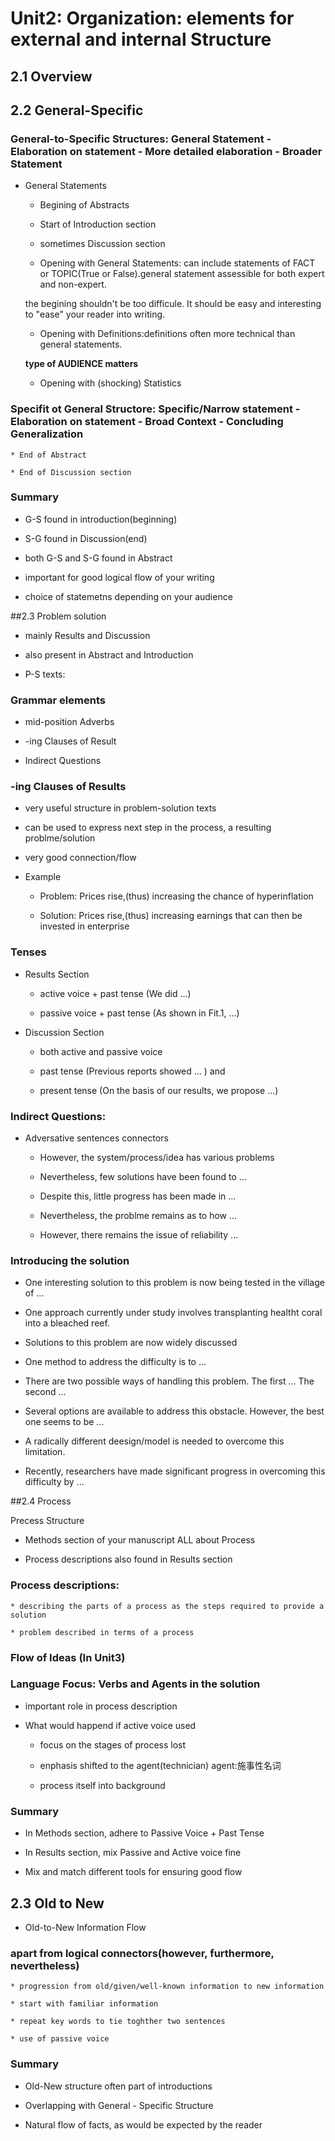 # Unit2: Organization: elements for external and internal Structure

## 2.1 Overview

## 2.2 General-Specific

### General-to-Specific Structures: General Statement - Elaboration on statement - More detailed elaboration - Broader Statement

* General Statements
    * Begining of Abstracts

    * Start of Introduction section

    * sometimes Discussion section

    * Opening with General Statements: can include statements of FACT or TOPIC(True or False).general statement assessible for both expert and non-expert.

    the begining shouldn't be too difficule. It should be easy and interesting to "ease" your reader into writing.

    * Opening with Definitions:definitions often more technical than general statements.

    **type of AUDIENCE matters**

    * Opening with (shocking) Statistics


### Specifit ot General Structore: Specific/Narrow statement - Elaboration on statement - Broad Context - Concluding Generalization

    * End of Abstract 

    * End of Discussion section

### Summary 

* G-S found in introduction(beginning)

* S-G found in Discussion(end)

* both G-S and S-G found in Abstract

* important for good logical flow of your writing

* choice of statemetns depending on your audience


##2.3 Problem solution

* mainly Results and Discussion

* also present in Abstract and Introduction

* P-S texts:

### Grammar elements

* mid-position Adverbs

* -ing Clauses of Result

* Indirect Questions

### -ing Clauses of Results

* very useful structure in problem-solution texts

* can be used to express next step in the process, a resulting problme/solution

* very good connection/flow

* Example

    * Problem: Prices rise,(thus) increasing the chance of hyperinflation

    * Solution: Prices rise,(thus) increasing earnings that can then be invested in enterprise


### Tenses

* Results Section

    * active voice + past tense (We did ...)

    * passive voice + past tense (As shown in Fit.1, ...)

* Discussion Section

    * both active and passive voice

    * past tense (Previous reports showed ... ) and 

    * present tense (On the basis of our results, we propose ...)


### Indirect Questions:

* Adversative sentences connectors

    * However, the system/process/idea has various problems

    * Nevertheless, few solutions have been found to ...

    * Despite this, little progress has been made in ...

    * Nevertheless, the problme remains as to how ...

    * However, there remains the issue of reliability ... 

### Introducing the solution

* One interesting solution to this problem is now being tested in the village of ...

* One approach currently under study involves transplanting healtht coral into a bleached reef.

* Solutions to this problem are now widely discussed

* One method to address the difficulty is to ...

* There are two possible ways of handling this problem. The first ... The second ...

* Several options are available to address this obstacle. However, the best one seems to be ...

* A radically different deesign/model is needed to overcome this limitation.

* Recently, researchers have made significant progress in overcoming this difficulty by ...

##2.4 Process

Precess Structure


* Methods section of your manuscript ALL about Process

* Process descriptions also found in Results section


### Process descriptions:

    * describing the parts of a process as the steps required to provide a solution

    * problem described in terms of a process

### Flow of Ideas (In Unit3)

### Language Focus: Verbs and Agents in the solution

* important role in process description

* What would happend if active voice used

    * focus on the stages of process lost

    * enphasis shifted to the agent(technician)  agent:施事性名词

    * process itself into background

### Summary

* In Methods section, adhere to Passive Voice + Past Tense

* In Results section, mix Passive and Active voice fine

* Mix and match different tools for ensuring good flow

## 2.3 Old to New

* Old-to-New Information Flow

### apart from logical connectors(however, furthermore, nevertheless)

    * progression from old/given/well-known information to new information

    * start with familiar information

    * repeat key words to tie toghther two sentences

    * use of passive voice

### Summary

* Old-New structure often part of introductions

* Overlapping with General - Specific Structure

* Natural flow of facts, as would be expected by the reader



